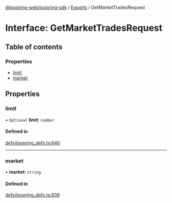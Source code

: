 [@loopring-web/loopring-sdk](../README.md) / [Exports](../modules.md) / GetMarketTradesRequest

# Interface: GetMarketTradesRequest

## Table of contents

### Properties

- [limit](GetMarketTradesRequest.md#limit)
- [market](GetMarketTradesRequest.md#market)

## Properties

### limit

• `Optional` **limit**: `number`

#### Defined in

[defs/loopring_defs.ts:640](https://github.com/Loopring/loopring_sdk/blob/9d83b66/src/defs/loopring_defs.ts#L640)

___

### market

• **market**: `string`

#### Defined in

[defs/loopring_defs.ts:639](https://github.com/Loopring/loopring_sdk/blob/9d83b66/src/defs/loopring_defs.ts#L639)
